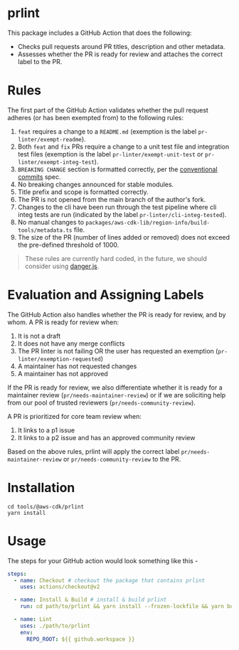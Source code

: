 # prlint

This package includes a GitHub Action that does the following:
- Checks pull requests around PR titles, description and other metadata.
- Assesses whether the PR is ready for review and attaches the correct label to the PR.

# Rules

The first part of the GitHub Action validates whether the pull request adheres
(or has been exempted from) to the following rules:

1. `feat` requires a change to a `README.md` (exemption is the label `pr-linter/exempt-readme`).
2. Both `feat` and `fix` PRs require a change to a unit test file and integration test files (exemption is the label `pr-linter/exempt-unit-test` or `pr-linter/exempt-integ-test`).
3. `BREAKING CHANGE` section is formatted correctly, per the [conventional commits] spec.
4. No breaking changes announced for stable modules.
5. Title prefix and scope is formatted correctly.
6. The PR is not opened from the main branch of the author's fork.
7. Changes to the cli have been run through the test pipeline where cli integ tests are run (indicated by the label `pr-linter/cli-integ-tested`).
8. No manual changes to `packages/aws-cdk-lib/region-info/build-tools/metadata.ts` file.
9. The size of the PR (number of lines added or removed) does not exceed the 
   pre-defined threshold of 1000.

> These rules are currently hard coded, in the future, we should consider using [danger.js](https://danger.systems/js/).

[conventional commits]: https://www.conventionalcommits.org

# Evaluation and Assigning Labels

The GitHub Action also handles whether the PR is ready for review, and by whom.
A PR is ready for review when:

1. It is not a draft
2. It does not have any merge conflicts
3. The PR linter is not failing OR the user has requested an exemption (`pr-linter/exemption-requested`)
4. A maintainer has not requested changes
5. A maintainer has not approved

If the PR is ready for review, we also differentiate whether it is ready for a
maintainer review (`pr/needs-maintainer-review`) or if we are soliciting help from our
pool of trusted reviewers (`pr/needs-community-review`).

A PR is prioritized for core team review when:

1. It links to a p1 issue
2. It links to a p2 issue and has an approved community review

Based on the above rules, prlint will apply the correct label `pr/needs-maintainer-review` or `pr/needs-community-review`
to the PR.

# Installation

```console
cd tools/@aws-cdk/prlint
yarn install
```

# Usage

The steps for your GitHub action would look something like this -

```yaml
steps:
  - name: Checkout # checkout the package that contains prlint
    uses: actions/checkout@v2

  - name: Install & Build # install & build prlint
    run: cd path/to/prlint && yarn install --frozen-lockfile && yarn build

  - name: Lint
    uses: ./path/to/prlint
    env:
      REPO_ROOT: ${{ github.workspace }}
```
